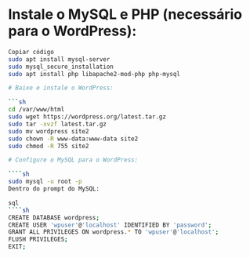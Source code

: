 # Instale o MySQL e PHP (necessário para o WordPress):

````sh
Copiar código
sudo apt install mysql-server
sudo mysql_secure_installation
sudo apt install php libapache2-mod-php php-mysql

# Baixe e instale o WordPress:

```sh
cd /var/www/html
sudo wget https://wordpress.org/latest.tar.gz
sudo tar -xvzf latest.tar.gz
sudo mv wordpress site2
sudo chown -R www-data:www-data site2
sudo chmod -R 755 site2

# Configure o MySQL para o WordPress:

````sh
sudo mysql -u root -p
Dentro do prompt do MySQL:

sql
````sh
CREATE DATABASE wordpress;
CREATE USER 'wpuser'@'localhost' IDENTIFIED BY 'password';
GRANT ALL PRIVILEGES ON wordpress.* TO 'wpuser'@'localhost';
FLUSH PRIVILEGES;
EXIT;